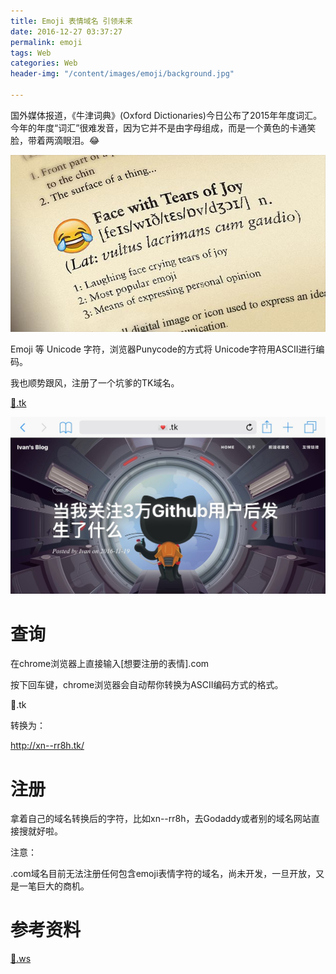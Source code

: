 ```yaml
---
title: Emoji 表情域名 引领未来
date: 2016-12-27 03:37:27
permalink: emoji
tags: Web
categories: Web
header-img: "/content/images/emoji/background.jpg"

---
```


国外媒体报道，《牛津词典》(Oxford Dictionaries)今日公布了2015年年度词汇。今年的年度“词汇”很难发音，因为它并不是由字母组成，而是一个黄色的卡通笑脸，带着两滴眼泪。😂

![](/content/images/emoji/1.jpg)

Emoji 等 Unicode 字符，浏览器Punycode的方式将 Unicode字符用ASCII进行编码。

我也顺势跟风，注册了一个坑爹的TK域名。

[💌.tk](http://💌.tk)

![](/content/images/emoji/emoji.jpg)

# 查询

在chrome浏览器上直接输入[想要注册的表情].com

按下回车键，chrome浏览器会自动帮你转换为ASCII编码方式的格式。


💌.tk

转换为：

http://xn--rr8h.tk/



# 注册

拿着自己的域名转换后的字符，比如xn--rr8h，去Godaddy或者别的域名网站直接搜就好啦。

注意：

.com域名目前无法注册任何包含emoji表情字符的域名，尚未开发，一旦开放，又是一笔巨大的商机。



# 参考资料

[🐔.ws](http://🌶️🐔.ws)
